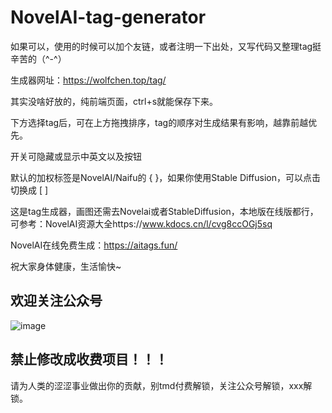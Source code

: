 # NovelAI-tag-generator

如果可以，使用的时候可以加个友链，或者注明一下出处，又写代码又整理tag挺辛苦的（^-^）

生成器网址：https://wolfchen.top/tag/

其实没啥好放的，纯前端页面，ctrl+s就能保存下来。

下方选择tag后，可在上方拖拽排序，tag的顺序对生成结果有影响，越靠前越优先。

开关可隐藏或显示中英文以及按钮

默认的加权标签是NovelAI/Naifu的 { }，如果你使用Stable Diffusion，可以点击切换成 [ ]

这是tag生成器，画图还需去Novelai或者StableDiffusion，本地版在线版都行，可参考：NovelAI资源大全https://www.kdocs.cn/l/cvg8ccOGj5sq

NovelAI在线免费生成：https://aitags.fun/

祝大家身体健康，生活愉快~

## 欢迎关注公众号

![image](https://github.com/WolfChen1996/NovelAI-tag-generator/blob/main/index_files/wechat.jpg)

## 禁止修改成收费项目！！！

请为人类的涩涩事业做出你的贡献，别tmd付费解锁，关注公众号解锁，xxx解锁。
